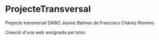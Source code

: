 # ProjecteTransversal
Projecte transversal DAW2 Jaume Balmes de Francisco Chávez Romero

Creació d'una web assignada pel tutor.
